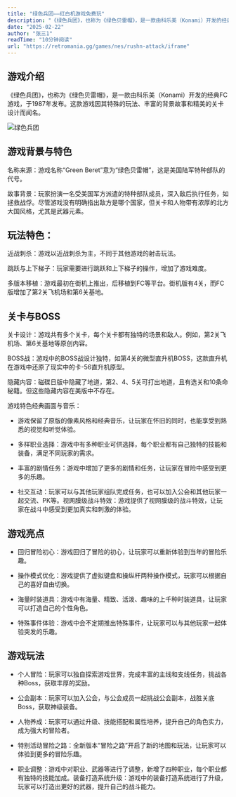 ```yaml
---
title: "绿色兵团——红白机游戏免费玩"
description: "《绿色兵团》，也称为《绿色贝雷帽》，是一款由科乐美（Konami）开发的经典FC游戏，于1987年发布。这款游戏因其特殊的玩法、丰富的背景故事和精美的关卡设计而闻名。"
date: "2025-02-22"
author: "张三1"
readTime: "10分钟阅读"
url: "https://retromania.gg/games/nes/rushn-attack/iframe"
---
```


## 游戏介绍

《绿色兵团》，也称为《绿色贝雷帽》，是一款由科乐美（Konami）开发的经典FC游戏，于1987年发布。这款游戏因其特殊的玩法、丰富的背景故事和精美的关卡设计而闻名。

![绿色兵团](https://pica.zhimg.com/80/v2-3046f7414cd49125fb4edff2ab41f91f_1440w.webp)

## 游戏背景与特色

名称来源：游戏名称“Green Beret”意为“绿色贝雷帽”，这是美国陆军特种部队的代号。

故事背景：玩家扮演一名受美国军方派遣的特种部队成员，深入敌后执行任务，如拯救战俘。尽管游戏没有明确指出敌方是哪个国家，但关卡和人物带有浓厚的北方大国风格，尤其是武器元素。

## 玩法特色：

近战刺杀：游戏以近战刺杀为主，不同于其他游戏的射击玩法。

跳跃与上下梯子：玩家需要进行跳跃和上下梯子的操作，增加了游戏难度。

多版本移植：游戏最初在街机上推出，后移植到FC等平台。街机版有4关，而FC版增加了第2关飞机场和第6关基地。

## 关卡与BOSS

关卡设计：游戏共有多个关卡，每个关卡都有独特的场景和敌人。例如，第2关飞机场、第6关基地等原创内容。

BOSS战：游戏中的BOSS战设计独特，如第4关的微型直升机BOSS，这款直升机在游戏中还原了现实中的卡-56直升机原型。

隐藏内容：磁碟日版中隐藏了地道，第2、4、5关可打出地道，且有选关和10条命秘籍。但这些隐藏内容在美版中不存在。




游戏特色经典画面与音乐：

- 游戏保留了原版的像素风格和经典音乐，让玩家在怀旧的同时，也能享受到熟悉的视觉和听觉体验。

- 多样职业选择：游戏中有多种职业可供选择，每个职业都有自己独特的技能和装备，满足不同玩家的需求。

- 丰富的剧情任务：游戏中增加了更多的剧情和任务，让玩家在冒险中感受到更多的乐趣。

- 社交互动：玩家可以与其他玩家组队完成任务，也可以加入公会和其他玩家一起交流、PK等。视网膜级战斗特效：游戏提供了视网膜级的战斗特效，让玩家在战斗中感受到更加真实和刺激的体验。

## 游戏亮点

- 回归冒险初心：游戏回归了冒险的初心，让玩家可以重新体验到当年的冒险乐趣。

- 操作模式优化：游戏提供了虚拟键盘和操纵杆两种操作模式，玩家可以根据自己的喜好自由切换。

- 海量时装道具：游戏中有海量、精致、活泼、趣味的上千种时装道具，让玩家可以打造自己的个性角色。

- 特殊事件体验：游戏中会不定期推出特殊事件，让玩家可以与其他玩家一起体验突发的乐趣。


## 游戏玩法

- 个人冒险：玩家可以独自探索游戏世界，完成丰富的主线和支线任务，挑战各种Boss，获取丰厚的奖励。

- 公会副本：玩家可以加入公会，与公会成员一起挑战公会副本，战胜关底Boss，获取神级装备。

- 人物养成：玩家可以通过升级、技能搭配和属性培养，提升自己的角色实力，成为强大的冒险者。

- 特别活动冒险之路：全新版本“冒险之路”开启了新的地图和玩法，让玩家可以体验到更多的冒险乐趣。

- 职业调整：游戏中对职业、武器等进行了调整，新增了四种职业，每个职业都有独特的技能加成。装备打造系统升级：游戏中的装备打造系统进行了升级，玩家可以打造出更好的武器，提升自己的战斗能力。